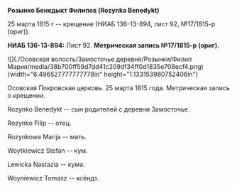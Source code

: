 **Розынко Бенедыкт Филипов (Rozynka Benedykt)**

25 марта 1815 г -- крещение (НИАБ 136-13-894, лист 92, №17/1815-р
(ориг)).

**НИАБ 136-13-894:** Лист 92. **Метрическая запись №17/1815-р (ориг).**

![](./Осовская волость/Замосточье деревня/Розынки/Филип Мария/media/38b700ff59d7dd41c209df34ff0d1835e708ecf4.png){width="6.496527777777778in"
height="1.133153980752406in"}

Осовская Покровская церковь. 25 марта 1815 года. Метрическая запись о
крещении.

Rozynko Benedykt -- сын родителей с деревни Замосточье.

Rozynko Filip -- отец.

Rozynkowa Marija -- мать.

Woytkiewicz Stefan -- кум.

Lewicka Nastazia -- кума.

Woyniewicz Tomasz -- ксёндз.
